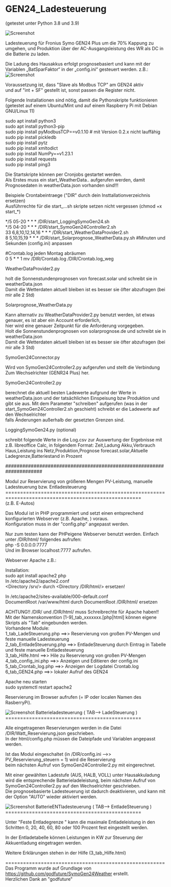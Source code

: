 # GEN24_Ladesteuerung 
(getestet unter Python 3.8 und 3.9)

![Screenshot](pics/Steuerungstabellen.png)

Ladesteuerung für  Fronius Symo GEN24 Plus um die 70% Kappung zu umgehen,
und Produktion über der AC-Ausgangsleistung des WR als DC in die Batterie zu laden.

Die Ladung des Hausakkus erfolgt prognosebasiert und kann mit der Variablen „BatSparFaktor“ in der „config.ini“ gesteuert werden. 
z.B.:
![Screenshot](pics/Ladewertverteilung.png)

Voraussetzung ist, dass "Slave als Modbus TCP" am GEN24 aktiv <br>
und auf "int + SF" gestellt ist, sonst passen die Register nicht.

Folgende Installationen sind nötig, damit die Pythonskripte funktionieren <br>
(getestet auf einem Ubuntu/Mint und auf einem Raspberry Pi mit Debian GNU/Linux 11)

sudo apt install python3 <br>
sudo apt install python3-pip <br>
sudo pip install pyModbusTCP==v0.1.10   # mit Version 0.2.x nicht lauffähig <br>
sudo pip install pickledb <br>
sudo pip install pytz <br>
sudo pip install xmltodict <br>
sudo pip install NumPy==v1.23.1 <br>
sudo pip install requests <br>
sudo pip install ping3 <br>


Die Startskripte können per Cronjobs gestartet werden. <br>
Als Erstes muss ein start_WeatherData.. aufgerufen werden, damit Prognosedaten in weatherData.json vorhanden sind!!!

Beispiele Crontabeintraege ("DIR" durch dein Insttallationverzeichnis ersetzen) <br>
Ausführrechte für die start_...sh skripte setzen nicht vergessen (chmod +x start_*)

*/5 05-20 * * * /DIR/start_LoggingSymoGen24.sh <br>
*/5 04-20 * * * /DIR/start_SymoGen24Controller2.sh <br>
33 6,8,10,12,14,16 * * * /DIR/start_WeatherDataProvider2.sh <br>
8 5,10,15,19 * * * /DIR/start_Solarprognose_WeatherData.py.sh #Minuten und Sekunden (config.ini) anpassen <br>

#Crontab.log jeden Montag abräumen <br>
0 5 * * 1 mv /DIR/Crontab.log /DIR/Crontab.log_weg <br>

WeatherDataProvider2.py

holt die Sonnenstundenprognosen von forecast.solar und schreibt sie in weatherData.json <br>
Damit die Wetterdaten aktuell bleiben ist es besser sie öfter abzufragen (bei mir alle 2 Std)

Solarprognose_WeatherData.py 

Kann alternativ zu WeatherDataProvider2.py benutzt werden, ist etwas genauer, es ist aber ein Account erforderlich, <br>
hier wird eine genauer Zeitpunkt für die Anforderung vorgegeben. <br>
Holt die Sonnenstundenprognosen von solarprognose.de und schreibt sie in weatherData.json <br>
Damit die Wetterdaten aktuell bleiben ist es besser sie öfter abzufragen (bei mir alle 3 Std) <br>

SymoGen24Connector.py

Wird von SymoGen24Controller2.py aufgerufen und stellt die Verbindung Zum Wechselrichter (GENR24 Plus) her.


SymoGen24Controller2.py

berechnet die aktuell besten Ladewerte aufgrund der Werte in weatherData.json und der tatsächlichen Einspeisung bzw Produktion und gibt sie aus.
Mit dem Parameter "schreiben" aufgerufen (was in der start_SymoGen24Controller2.sh geschieht) schreibt er die Ladewerte auf den Wechselrichter <br>
falls Änderungen außerhalb der gesetzten Grenzen sind.


LoggingSymoGen24.py (optional)

schreibt folgende Werte in die Log.csv zur Auswertung der Ergebnisse mit z.B. libreoffice Calc, in folgendem Format:
Zeit,Ladung Akku,Verbrauch Haus,Leistung ins Netz,Produktion,Prognose forecast.solar,Aktuelle Ladegrenze,Batteriestand in Prozent


#####################################################################

Modul zur Reservierung von größeren Mengen PV-Leistung, manuelle Ladesteuerung bzw. Entladesteuerung<br>
==================================================================================================== <br>
(z.B. E-Autos)

Das Modul ist in PHP programmiert und setzt einen entsprechend konfigurierten Webserver (z.B. Apache, ) voraus. <br>
Konfiguration muss in der "config.php" angepasst werden.<br>

Nur zum testen kann der PHPeigene Webserver benutzt werden. Einfach unter /DIR/html/ folgendes aufrufen:<br>
php -S 0.0.0.0:7777 <br>
Und im Browser localhost:7777 aufrufen.<br>

Webserver Apache z.B.:

Installation: <br>
sudo apt install apache2 php <br>
In /etc/apache2/apache2.conf  <br>
<Directory /srv/> durch <Directory /DIR/html/> ersetzen!<br>

In /etc/apache2/sites-available/000-default.conf <br>
DocumentRoot /var/www/html durch DocumentRoot /DIR/html/ ersetzen<br>

ACHTUNG!! /DIR/ und /DIR/html/ muss Schreibrechte für Apache haben!!<br>
Mit der Namenskonvention [1-9]_tab_xxxxxxx.[php|html] können eigene Skripts als "Tab" eingebunden werden.<br>
Vorhandene Module:<br>
1_tab_LadeSteuerung.php    ==>> Reservierung von großen PV-Mengen und feste manuelle Ladesteuerung<br>
2_tab_EntladeSteuerung.php ==>>  EntladeSteuerung durch Eintrag in Tabelle und feste manuelle Entladesteuerung<br>
3_tab_Hilfe.html       ==>> Hile zu Reservierung von großen PV-Mengen<br>
4_tab_config_ini.php   ==>> Anzeigen und Editieren der config.ini<br>
5_tab_Crontab_log.php  ==>> Anzeigen der Logdatei Crontab.log<br>
6_tab_GEN24.php        ==>> lokaler Aufruf des GEN24<br>

Apache neu starten <br>
sudo systemctl restart apache2 <br>

Reservierung im Browser aufrufen (= IP oder localen Namen des RasberryPi).

![Screenshot](pics/Ladesteuerung.png)
Batterieladesteuerung ( TAB--> LadeSteuerung )<br>
==============================================<br>

Alle eingetragenen Reservierungen werden in die Datei /DIR/Watt_Reservierung.json geschrieben. <br>
In der html/config.php müssen die Dateipfade und Variablen angepasst werden.  <br>

Ist das Modul eingeschaltet (in /DIR/config.ini -->> PV_Reservierung_steuern = 1) wird die Reservierung <br>
beim nächsten Aufruf von SymoGen24Controller2.py mit eingerechnet.

Mit einer gewählten Ladestufe (AUS, HALB, VOLL) unter Hausakkuladung wird die entsprechende Batterieladeleistung,
beim nächsten Aufruf von SymoGen24Controller2.py auf den Wechselrichter geschrieben. <br>
Die prognosebasierte Ladesteuerung ist dadurch deaktivieren, und kann mit der Option "AUTO" wieder aktiviert werden.<br>

![Screenshot](pics/Entladesteuerung.png)
BatterieENTladesteuerung ( TAB--> EntladeSteuerung )<br>
==============================================<br>

Unter "Feste Entladegrenze " kann die maximale Entladeleistung
in den Schritten 0, 20, 40, 60, 80 oder 100 Prozent fest eingestellt werden.

In der Entladetabelle können Leistungen in KW zur Steuerung der Akkuentladung eingetragen werden.

Weitere Erklärungen stehen in der Hilfe (3_tab_Hilfe.html)

======================================================
Das Programm wurde auf Grundlage von https://github.com/godfuture/SymoGen24Weather erstellt. <br>
Herzlichen Dank an "godfuture"

